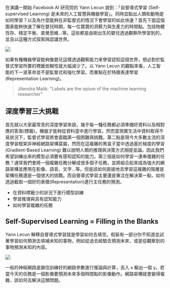 

在演講一開始 Facebook AI 研究院的 Yann Lecun 說到：「自督導式學習 (Self-supervised Learning) 是未來的人工智慧與機器學習」。同時並點出人類和動物是如何學習？以及為什麼能夠在非監督式的情況下會學習的如此快速？首先下面這個圖表能夠快速了解在嬰兒時期，每一位寶寶的洞察力與生產力的時間點。包括物體恆存、穩定平衡、直覺思維...等。這些都是由剛出生的嬰兒透過觀察所學習到的，並且以這種方式探索與認識世界。

![](https://i.imgur.com/9ZU3exa.png)

如果有種機器學習能夠像嬰兒這樣透過觀察能力來學習認知這個世界，想必對於監督式學習所要的標籤依賴性就大幅減少了。以 Yann Lecun 的觀點來看，人工智能的下一波革命並不是監督式和強化學習。而重點在於特徵表達學習 (Representation Learning)。

> Jitendra Malik: "Labels are the opium of the machine learning researcher"

## 深度學習三大挑戰
首先就以大家最常見的深度學習來說，幾乎每一種任務都必須準備好資料以及相對應的答案(標籤)，機器才能夠從資料當中進行學習。然而當現實生活中資料取得不易狀況下，監督式學習將會面臨第一個困難與挑戰。第二點是現今大多數主流的深度學習框架非神經網路架構莫屬，然而在這複雜的黑盒子當中透過基於梯度的學習 (Gradient-Based Learning) 難以說明人類的推理與決策方式相提並論。因此我們希望訓練出來的模型必須要有感知認知的能力。第三個是如何學習一連串複雜的任務？通常我們會將一個複雜任務分解成很多個子任務，並將組合起來成為強大的網路架構並應用在影像、語音、文字...等。但是該如何直接地去學習這複雜的階層是架構任務還是一個很大的挑戰。而自督導式學習主要還是專注在解決第一點，如何透過截取一個好的表徵(Representation)進行主任務的預測。

- 在資料標籤少的狀況下進行模型訓練
- 學習推理與具有認知能力
- 如何學習複雜的任務

## Self-Supervised Learning = Filling in the Blanks
Yann Lecun 解釋自督導式學習就是學習如何去填空。假裝有一部分你不知道並試著學習如何預測去填補未知的事物，例如從過去經驗去預測未來，或是從觀察到的事物預測未知的內容。

![](https://i.imgur.com/iZel3Ol.png)

一般的神經網路是鎖住訓練好的網路參數進行推論與計算，丟入 x 輸出一個 y。若當今天的任務是一個影像要預測未來多個時間點的影像動作。網路架構就會變得複雜，該如何去解決這類問題。


